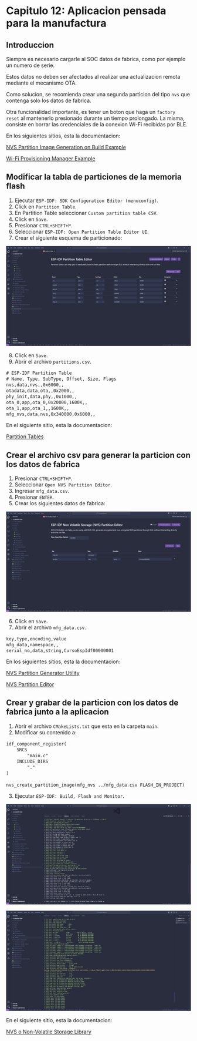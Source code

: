 # Capitulo 12: Aplicacion pensada para la manufactura

## Introduccion

Siempre es necesario cargarle al SOC datos de fabrica, como por ejemplo un numero de serie.

Estos datos no deben ser afectados al realizar una actualizacion remota mediante el mecanismo OTA.

Como solucion, se recomienda crear una segunda particion del tipo `nvs` que contenga solo los datos de fabrica.

Otra funcionalidad importante, es tener un boton que haga un `factory reset` al mantenerlo presionado durante un tiempo prolongado. La misma, consiste en borrar las credenciales de la conexion Wi-Fi recibidas por BLE.

En los siguientes sitios, esta la documentacion:

[NVS Partition Image Generation on Build Example](https://github.com/espressif/esp-idf/tree/master/examples/storage/nvsgen)

[Wi-Fi Provisioning Manager Example](https://github.com/espressif/esp-idf/tree/master/examples/provisioning/wifi_prov_mgr)

## Modificar la tabla de particiones de la memoria flash

1. Ejecutar `ESP-IDF: SDK Configuration Editor (menuconfig)`.
2. Click en `Partition Table`.
3. En Partition Table seleccionar `Custom partition table CSV`.
4. Click en `Save`.
5. Presionar `CTRL+SHIFT+P`.
6. Seleccionar `ESP-IDF: Open Partition Table Editor UI`.
7. Crear el siguiente esquema de particionado:

![Partition Table MFG NVS](partition_table_mfg_nvs.png)

8. Click en `Save`.
9. Abrir el archivo `partitions.csv`.

```
# ESP-IDF Partition Table
# Name, Type, SubType, Offset, Size, Flags
nvs,data,nvs,,0x6000,,
otadata,data,ota,,0x2000,,
phy_init,data,phy,,0x1000,,
ota_0,app,ota_0,0x20000,1600K,,
ota_1,app,ota_1,,1600K,,
mfg_nvs,data,nvs,0x340000,0x6000,,

```

En el siguiente sitio, esta la documentacion:

[Partition Tables](https://docs.espressif.com/projects/esp-idf/en/latest/esp32/api-guides/partition-tables.html)

## Crear el archivo csv para generar la particion con los datos de fabrica

1. Presionar `CTRL+SHIFT+P`.
2. Seleccionar `Open NVS Partition Editor`.
3. Ingresar `mfg_data.csv`.
4. Presionar `ENTER`.
5. Crear los siguientes datos de fabrica:

![MFG Data](mfg_data.png)

6. Click en `Save`.
7. Abrir el archivo `mfg_data.csv`.

```
key,type,encoding,value
mfg_data,namespace,,
serial_no,data,string,CursoEspIdf00000001

```

En los siguientes sitios, esta la documentacion:

[NVS Partition Generator Utility](https://docs.espressif.com/projects/esp-idf/en/latest/esp32/api-reference/storage/nvs_partition_gen.html)

[NVS Partition Editor](https://github.com/espressif/vscode-esp-idf-extension/blob/master/docs/tutorial/nvs_partition_editor.md)

## Crear y grabar de la particion con los datos de fabrica junto a la aplicacion

1. Abrir el archivo `CMakeLists.txt` que esta en la carpeta `main`.
2. Modificar su contenido a:

```
idf_component_register(
    SRCS
        "main.c"
    INCLUDE_DIRS
        "."
)

nvs_create_partition_image(mfg_nvs ../mfg_data.csv FLASH_IN_PROJECT)
```

3. Ejecutar `ESP-IDF: Build, Flash and Monitor`.

![MFG NVS](mfg_nvs.png)

![OTA](ota.png)

En el siguiente sitio, esta la documentacion:

[NVS o Non-Volatile Storage Library](https://docs.espressif.com/projects/esp-idf/en/stable/esp32/api-reference/storage/nvs_flash.html)
